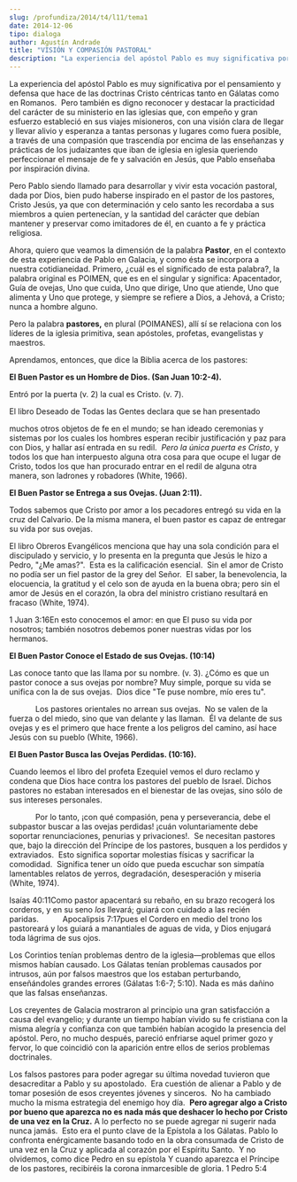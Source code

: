 ```yaml
---
slug: /profundiza/2014/t4/l11/tema1
date: 2014-12-06
tipo: dialoga
author: Agustín Andrade
title: "VISIÓN Y COMPASIÓN PASTORAL"
description: "La experiencia del apóstol Pablo es muy significativa por el pensamiento y  defensa que hace de las doctrinas Cristo céntricas tanto en Gálatas como en  Romanos. Pero también es digno reconocer y destacar la practicidad del carácter  de su ministerio en las iglesias que, con e..."
---
```


La experiencia del apóstol Pablo es muy significativa por el pensamiento y defensa que hace de las doctrinas Cristo céntricas tanto en Gálatas como en Romanos.  Pero también es digno reconocer y destacar la practicidad del carácter de su ministerio en las iglesias que, con empeño y gran esfuerzo estableció en sus viajes misioneros, con una visión clara de llegar y llevar alivio y esperanza a tantas personas y lugares como fuera posible, a través de una compasión que trascendía por encima de las enseñanzas y prácticas de los judaizantes que iban de iglesia en iglesia queriendo perfeccionar el mensaje de fe y salvación en Jesús, que Pablo enseñaba por inspiración divina.

Pero Pablo siendo llamado para desarrollar y vivir esta vocación pastoral, dada por Dios, bien pudo haberse inspirado en el pastor de los pastores, Cristo Jesús, ya que con determinación y celo santo les recordaba a sus miembros a quien pertenecían, y la santidad del carácter que debían mantener y preservar como imitadores de él, en cuanto a fe y práctica religiosa.

Ahora, quiero que veamos la dimensión de la palabra **Pastor**, en el contexto de esta experiencia de Pablo en Galacia, y como ésta se incorpora a nuestra cotidianeidad. Primero, ¿cuál es el significado de esta palabra?, la palabra original es POIMEN, que es en el singular y significa: Apacentador, Guía de ovejas, Uno que cuida, Uno que dirige, Uno que atiende, Uno que alimenta y Uno que protege, y siempre se refiere a Dios, a Jehová, a Cristo; nunca a hombre alguno.

Pero la palabra **pastores,** en plural (POIMANES), allí sí se relaciona con los líderes de la iglesia primitiva, sean apóstoles, profetas, evangelistas y maestros.

Aprendamos, entonces, que dice la Biblia acerca de los pastores:

**El Buen Pastor es un Hombre de Dios. (San Juan 10:2-4).**

Entró por la puerta (v. 2) la cual es Cristo. (v. 7).

El libro Deseado de Todas las Gentes declara que se han presentado

muchos otros objetos de fe en el mundo; se han ideado ceremonias y sistemas por los cuales los hombres esperan recibir justificación y paz para con Dios, y hallar así entrada en su redil.  _Pero la única puerta es Cristo_, y todos los que han interpuesto alguna otra cosa para que ocupe el lugar de Cristo, todos los que han procurado entrar en el redil de alguna otra manera, son ladrones y robadores (White, 1966).

**El Buen Pastor se Entrega a sus Ovejas. (Juan 2:11).**

Todos sabemos que Cristo por amor a los pecadores entregó su vida en la cruz del Calvario. De la misma manera, el buen pastor es capaz de entregar su vida por sus ovejas.

El libro Obreros Evangélicos menciona que hay una sola condición para el discipulado y servicio, y lo presenta en la pregunta que Jesús le hizo a Pedro, "¿Me amas?".  Esta es la calificación esencial.  Sin el amor de Cristo no podía ser un fiel pastor de la grey del Señor.  El saber, la benevolencia, la elocuencia, la gratitud y el celo son de ayuda en la buena obra; pero sin el amor de Jesús en el corazón, la obra del ministro cristiano resultará en fracaso (White, 1974).

1 Juan 3:16En esto conocemos el amor: en que El puso su vida por nosotros; también nosotros debemos poner nuestras vidas por los hermanos.

**El Buen Pastor Conoce el Estado de sus Ovejas. (10:14)**

Las conoce tanto que las llama por su nombre. (v. 3). ¿Cómo es que un pastor conoce a sus ovejas por nombre? Muy simple, porque su vida se unifica con la de sus ovejas.  Dios dice "Te puse nombre, mío eres tu".

            Los pastores orientales no arrean sus ovejas.  No se valen de la fuerza o del miedo, sino que van delante y las llaman.  Él va delante de sus ovejas y es el primero que hace frente a los peligros del camino, así hace Jesús con su pueblo (White, 1966).

**El Buen Pastor Busca las Ovejas Perdidas. (10:16).**

Cuando leemos el libro del profeta Ezequiel vemos el duro reclamo y condena que Dios hace contra los pastores del pueblo de Israel. Dichos pastores no estaban interesados en el bienestar de las ovejas, sino sólo de sus intereses personales.

            Por lo tanto, ¡con qué compasión, pena y perseverancia, debe el subpastor buscar a las ovejas perdidas! ¡cuán voluntariamente debe soportar renunciaciones, penurias y privaciones!.  Se necesitan pastores que, bajo la dirección del Príncipe de los pastores, busquen a los perdidos y extraviados.  Esto significa soportar molestias físicas y sacrificar la comodidad.  Significa tener un oído que pueda escuchar son simpatía lamentables relatos de yerros, degradación, desesperación y miseria (White, 1974).

Isaías 40:11Como pastor apacentará su rebaño, en su brazo recogerá los corderos, y en su seno _los_ llevará; guiará con cuidado a las recién paridas.           Apocalipsis 7:17pues el Cordero en medio del trono los pastoreará y los guiará a manantiales de aguas de vida, y Dios enjugará toda lágrima de sus ojos.

Los Corintios tenían problemas dentro de la iglesia—problemas que ellos mismos habían causado. Los Gálatas tenían problemas causados por intrusos, aún por falsos maestros que los estaban perturbando, enseñándoles grandes errores (Gálatas 1:6-7; 5:10). Nada es más dañino que las falsas enseñanzas.

Los creyentes de Galacia mostraron al principio una gran satisfacción a causa del evangelio; y durante un tiempo habían vivido su fe cristiana con la misma alegría y confianza con que también habían acogido la presencia del apóstol. Pero, no mucho después, pareció enfriarse aquel primer gozo y fervor, lo que coincidió con la aparición entre ellos de serios problemas doctrinales.

Los falsos pastores para poder agregar su última novedad tuvieron que desacreditar a Pablo y su apostolado.  Era cuestión de alienar a Pablo y de tomar posesión de esos creyentes jóvenes y sinceros.  No ha cambiado mucho la misma estrategia del enemigo hoy día.  **Pero agregar algo a Cristo por bueno que aparezca no es nada más que deshacer lo hecho por Cristo de una vez en la Cruz.** A lo perfecto no se puede agregar ni sugerir nada nunca jamás.  Esto era el punto clave de la Epístola a los Gálatas. Pablo lo confronta enérgicamente basando todo en la obra consumada de Cristo de una vez en la Cruz y aplicada al corazón por el Espíritu Santo.  Y no olvidemos, como dice Pedro en su epístola Y cuando aparezca el Príncipe de los pastores, recibiréis la corona inmarcesible de gloria. 1 Pedro 5:4
